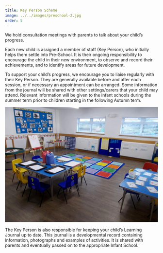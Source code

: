 ```yaml
---
title: Key Person Scheme
image: ../../images/preschool-2.jpg
order: 5
---
```


We hold consultation meetings with parents to talk about your child’s progress.

Each new child is assigned a member of staff (Key Person), who initially helps them settle into Pre-School. It is their ongoing responsibility to encourage the child in their new environment, to observe and record their achievements, and to identify areas for future development.

To support your child’s progress, we encourage you to liaise regularly with their Key Person. They are generally available before and after each session, or if necessary an appointment can be arranged. Some information from the journal will be shared with other settings/carers that your child may attend. Relevant information will be given to the infant schools during the summer term prior to children starting in the following Autumn term.

![children activity](../../images/preschool-2.jpg)

The Key Person is also responsible for keeping your child’s Learning Journal up to date. This journal is a developmental record containing information, photographs and examples of activities. It is shared with parents and eventually passed on to the appropriate Infant School.
